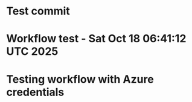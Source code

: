 # Test commit
# Workflow test - Sat Oct 18 06:41:12 UTC 2025
# Testing workflow with Azure credentials
